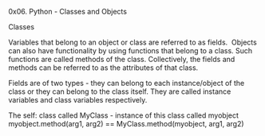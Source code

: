 0x06. Python - Classes and Objects


Classes


Variables that belong to an object or class are referred to as fields. 
Objects can also have functionality by using functions that belong to a class. Such functions are called methods of the class.
Collectively, the fields and methods can be referred to as the attributes of that class.

Fields are of two types - they can belong to each instance/object of the class or they can belong to the class itself. They are called instance variables and class variables respectively.


The self:
class called MyClass - instance of this class called myobject
myobject.method(arg1, arg2) == MyClass.method(myobject, arg1, arg2)

